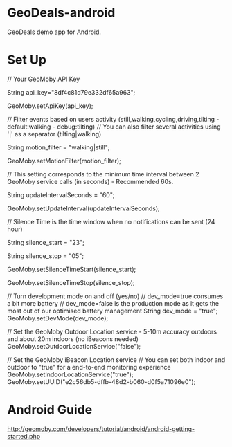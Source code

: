 GeoDeals-android
================

GeoDeals demo app for Android.

Set Up
================

// Your GeoMoby API Key

String api_key="8df4c81d79e332df65a963";

GeoMoby.setApiKey(api_key);

//  Filter events based on users activity (still,walking,cycling,driving,tilting - default:walking - debug:tilting)
//  You can also filter several activities using '|' as a separator (tilting|walking)

String motion_filter = "walking|still";

GeoMoby.setMotionFilter(motion_filter);

//  This setting corresponds to the minimum time interval between 2 GeoMoby service calls (in seconds) - Recommended 60s.

String updateIntervalSeconds = "60";

GeoMoby.setUpdateInterval(updateIntervalSeconds);


//  Silence Time is the time window when no notifications can be sent (24 hour)

String silence_start = "23";

String silence_stop = "05";

GeoMoby.setSilenceTimeStart(silence_start);

GeoMoby.setSilenceTimeStop(silence_stop);

// Turn development mode on and off (yes/no)
// dev_mode=true consumes a bit more battery 
// dev_mode=false is the production mode as it gets the most out of our optimised battery management
String dev_mode = "true";
GeoMoby.setDevMode(dev_mode);

//  Set the GeoMoby Outdoor Location service - 5-10m accuracy outdoors and about 20m indoors (no iBeacons needed)
GeoMoby.setOutdoorLocationService("false");


//  Set the GeoMoby iBeacon Location service
//  You can set both indoor and outdoor to "true" for a end-to-end monitoring experience
GeoMoby.setIndoorLocationService("true");		
GeoMoby.setUUID("e2c56db5-dffb-48d2-b060-d0f5a71096e0");

Android Guide
================
http://geomoby.com/developers/tutorial/android/android-getting-started.php
